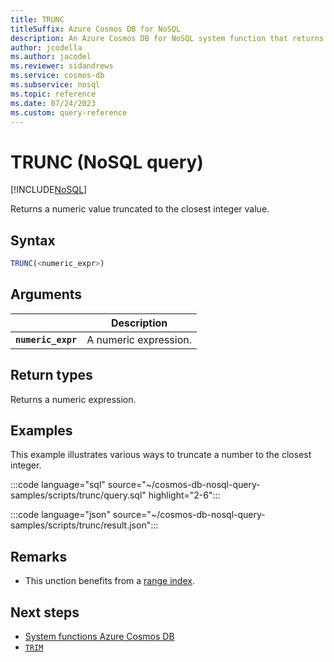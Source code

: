 ```yaml
---
title: TRUNC
titleSuffix: Azure Cosmos DB for NoSQL
description: An Azure Cosmos DB for NoSQL system function that returns a truncated numeric value.
author: jcodella
ms.author: jacodel
ms.reviewer: sidandrews
ms.service: cosmos-db
ms.subservice: nosql
ms.topic: reference
ms.date: 07/24/2023
ms.custom: query-reference
---
```


# TRUNC (NoSQL query)

[!INCLUDE[NoSQL](../../includes/appliesto-nosql.md)]

Returns a numeric value truncated to the closest integer value.  

## Syntax

```sql
TRUNC(<numeric_expr>)
```

## Arguments

| | Description |
| --- | --- |
| **`numeric_expr`** | A numeric expression. |

## Return types

Returns a numeric expression.

## Examples

This example illustrates various ways to truncate a number to the closest integer.

:::code language="sql" source="~/cosmos-db-nosql-query-samples/scripts/trunc/query.sql" highlight="2-6":::

:::code language="json" source="~/cosmos-db-nosql-query-samples/scripts/trunc/result.json":::

## Remarks

- This unction benefits from a [range index](../../index-policy.md#includeexclude-strategy).

## Next steps

- [System functions Azure Cosmos DB](system-functions.yml)
- [`TRIM`](trim.md)
